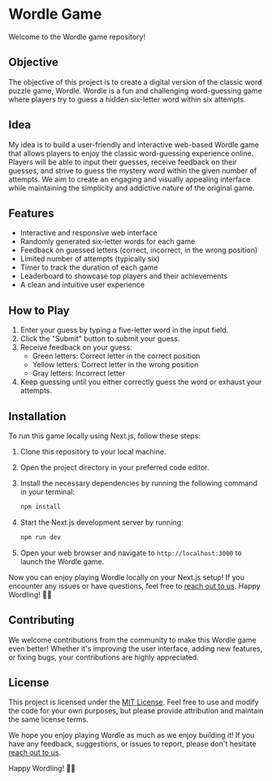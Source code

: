 # Wordle Game

Welcome to the Wordle game repository! 

## Objective
The objective of this project is to create a digital version of the classic word puzzle game, Wordle. Wordle is a fun and challenging word-guessing game where players try to guess a hidden six-letter word within six attempts.

## Idea
My idea is to build a user-friendly and interactive web-based Wordle game that allows players to enjoy the classic word-guessing experience online. Players will be able to input their guesses, receive feedback on their guesses, and strive to guess the mystery word within the given number of attempts. We aim to create an engaging and visually appealing interface while maintaining the simplicity and addictive nature of the original game.

## Features
- Interactive and responsive web interface
- Randomly generated six-letter words for each game
- Feedback on guessed letters (correct, incorrect, in the wrong position)
- Limited number of attempts (typically six)
- Timer to track the duration of each game
- Leaderboard to showcase top players and their achievements
- A clean and intuitive user experience

## How to Play
1. Enter your guess by typing a five-letter word in the input field.
2. Click the "Submit" button to submit your guess.
3. Receive feedback on your guess:
   - Green letters: Correct letter in the correct position
   - Yellow letters: Correct letter in the wrong position
   - Gray letters: Incorrect letter
4. Keep guessing until you either correctly guess the word or exhaust your attempts.

## Installation
To run this game locally using Next.js, follow these steps:

1. Clone this repository to your local machine.
2. Open the project directory in your preferred code editor.
3. Install the necessary dependencies by running the following command in your terminal:

   ```bash
   npm install
   ```

4. Start the Next.js development server by running:

   ```bash
   npm run dev
   ```

5. Open your web browser and navigate to `http://localhost:3000` to launch the Wordle game.

Now you can enjoy playing Wordle locally on your Next.js setup! If you encounter any issues or have questions, feel free to [reach out to us](mailto:urieljolo@gmail.com). Happy Wordling! 🎉🔤

## Contributing
We welcome contributions from the community to make this Wordle game even better! Whether it's improving the user interface, adding new features, or fixing bugs, your contributions are highly appreciated.

## License
This project is licensed under the [MIT License](LICENSE). Feel free to use and modify the code for your own purposes, but please provide attribution and maintain the same license terms.

We hope you enjoy playing Wordle as much as we enjoy building it! If you have any feedback, suggestions, or issues to report, please don't hesitate [reach out to us](mailto:urieljolo@gmail.com).

Happy Wordling! 🎉🔤